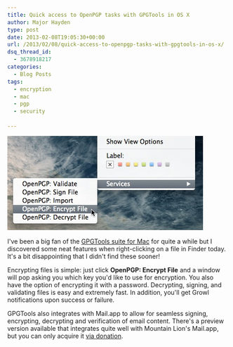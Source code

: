 ```yaml
---
title: Quick access to OpenPGP tasks with GPGTools in OS X
author: Major Hayden
type: post
date: 2013-02-08T19:05:30+00:00
url: /2013/02/08/quick-access-to-openpgp-tasks-with-gpgtools-in-os-x/
dsq_thread_id:
  - 3678918217
categories:
  - Blog Posts
tags:
  - encryption
  - mac
  - pgp
  - security

---
```

![1]

I've been a big fan of the [GPGTools suite for Mac][2] for quite a while but I discovered some neat features when right-clicking on a file in Finder today. It's a bit disappointing that I didn't find these sooner!

Encrypting files is simple: just click **OpenPGP: Encrypt File** and a window will pop asking you which key you'd like to use for encryption. You also have the option of encrypting it with a password. Decrypting, signing, and validating files is easy and extremely fast. In addition, you'll get Growl notifications upon success or failure.

GPGTools also integrates with Mail.app to allow for seamless signing, encrypting, decrypting and verification of email content. There's a preview version available that integrates quite well with Mountain Lion's Mail.app, but you can only acquire it [via donation][3].

 [1]: /wp-content/uploads/2013/02/gpgtoolscontextmenu.jpg
 [2]: https://www.gpgtools.org/
 [3]: https://www.gpgtools.org/donate.html#donate-paypal
